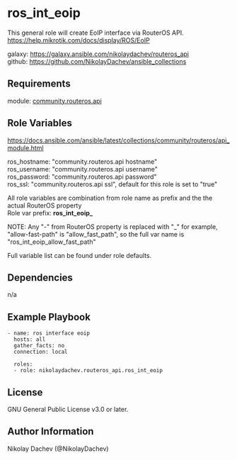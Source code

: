 ros_int_eoip
=========

This general role will create EoIP interface via RouterOS API.  
https://help.mikrotik.com/docs/display/ROS/EoIP  

galaxy: https://galaxy.ansible.com/nikolaydachev/routeros_api  
github: https://github.com/NikolayDachev/ansible_collections  

Requirements
------------

module: [community.routeros.api](https://galaxy.ansible.com/community/routeros)  

Role Variables
--------------

https://docs.ansible.com/ansible/latest/collections/community/routeros/api_module.html  

ros_hostname: "community.routeros.api hostname"  
ros_username: "community.routeros.api username"  
ros_password: "community.routeros.api password"  
ros_ssl: "community.routeros.api ssl", default for this role is set to "true"  

All role variables are combination from role name as prefix and the the actual RouterOS property   
Role var prefix: **ros_int_eoip_**  

NOTE: Any "-" from RouterOS property is replaced with "_" for example, "allow-fast-path" is "allow_fast_path", so the full var name is "ros_int_eoip_allow_fast_path"  

Full variable list can be found under role defaults.  

Dependencies
------------

n/a

Example Playbook
----------------
```
- name: ros interface eoip
  hosts: all
  gather_facts: no
  connection: local

  roles:
  - role: nikolaydachev.routeros_api.ros_int_eoip
```
License
-------

GNU General Public License v3.0 or later.

Author Information
------------------

Nikolay Dachev (@NikolayDachev)